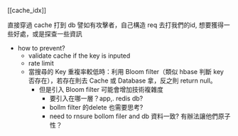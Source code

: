 [[cache_idx]]

直接穿過 cache 打到 db
譬如有攻擊者，自己構造 req 去打我們的id, 想要獲得一些好處，或是探查一些資訊

- how to prevent?
    - validate cache if the key is inputed
    - rate limit
    - 當搜尋的 Key 重複率較低時：利用 Bloom filter（類似 hbase 判斷 key 否存在），若存在則去 Cache 或 Database 拿，反之則 return null。
	    - 但是引入 Bloom filter 可能會增加技術複雜度
		    - 要引入在哪一層？app,. redis db?
		    - bollm filter 的delete 也需要思考?
		    - need to rnsure bollom filer and db 資料一致? 有辦法讓他們原子性？